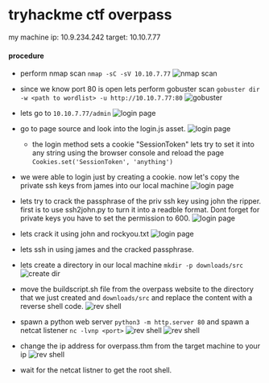 # tryhackme ctf overpass
my machine ip: 10.9.234.242
target: 10.10.7.77

#### procedure
- perform nmap scan `nmap -sC -sV 10.10.7.77`
    ![nmap scan](/images/nmap_scan.png)

- since we know port 80 is open lets perform gobuster scan `gobuster dir -w <path to wordlist> -u http://10.10.7.77:80`
    ![gobuster](/images/gobuster.png)

- lets go to `10.10.7.77/admin`
    ![login page](/images/loginpage.png)

- go to page source and look into the login.js asset.
    ![login page](/images/loginjs.png)
    - the login method sets a cookie "SessionToken" lets try to set it into any string using the browser console and reload the page `Cookies.set('SessionToken', 'anything')`

- we were able to login just by creating a cookie. now let's copy the private ssh keys from james into our local machine
    ![login page](/images/adminpage.png)

- lets try to crack the passphrase of the priv ssh key using john the ripper. first is to use ssh2john.py to turn it into a readble format. Dont forget for private keys you have to set the permission to 600.
    ![login page](/images/ssh2john.png)

- lets crack it using john and rockyou.txt
    ![login page](/images/john.png)

- lets ssh in using james and the cracked passphrase.

- lets create a directory in our local machine `mkdir -p downloads/src`
    ![create dir](/images/createdir.png)

- move the buildscript.sh file from the overpass website to the directory that we just created and `downloads/src` and replace the content with a reverse shell code.
    ![rev shell](/images/revshell.png)

- spawn a python web server `python3 -m http.server 80` and spawn a netcat listener `nc -lvnp <port>`
    ![rev shell](/images/webserver.png)
    ![rev shell](/images/netcat.png)

- change the ip address for overpass.thm from the target machine to your ip
    ![rev shell](/images/hosts.png)

- wait for the netcat listner to get the root shell.
